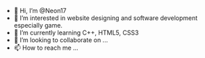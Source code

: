 - 👋 Hi, I’m @Neon17
- 👀 I’m interested in website designing and software development especially game.
- 🌱 I’m currently learning C++, HTML5, CSS3
- 💞️ I’m looking to collaborate on ...
- 📫 How to reach me ...

<!---
Neon17/Neon17 is a ✨ special ✨ repository because its `README.md` (this file) appears on your GitHub profile.
You can click the Preview link to take a look at your changes.
--->
